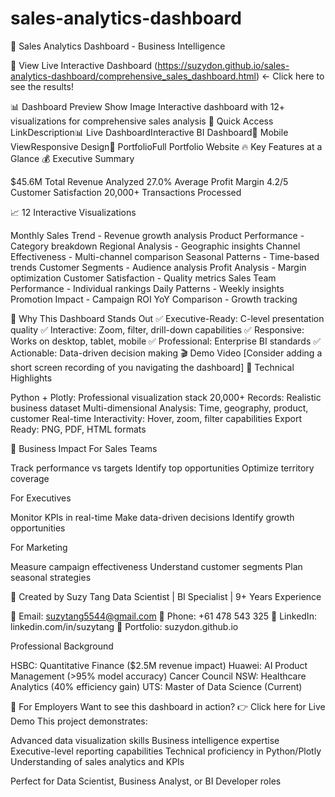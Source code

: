 # sales-analytics-dashboard
🏪 Sales Analytics Dashboard - Business Intelligence

🚀 View Live Interactive Dashboard (https://suzydon.github.io/sales-analytics-dashboard/comprehensive_sales_dashboard.html) ← Click here to see the results!

📊 Dashboard Preview
Show Image
Interactive dashboard with 12+ visualizations for comprehensive sales analysis
🎯 Quick Access
LinkDescription📊 Live DashboardInteractive BI Dashboard📱 Mobile ViewResponsive Design💼 PortfolioFull Portfolio Website
🔥 Key Features at a Glance
💰 Executive Summary

$45.6M Total Revenue Analyzed
27.0% Average Profit Margin
4.2/5 Customer Satisfaction
20,000+ Transactions Processed

📈 12 Interactive Visualizations

Monthly Sales Trend - Revenue growth analysis
Product Performance - Category breakdown
Regional Analysis - Geographic insights
Channel Effectiveness - Multi-channel comparison
Seasonal Patterns - Time-based trends
Customer Segments - Audience analysis
Profit Analysis - Margin optimization
Customer Satisfaction - Quality metrics
Sales Team Performance - Individual rankings
Daily Patterns - Weekly insights
Promotion Impact - Campaign ROI
YoY Comparison - Growth tracking

🌟 Why This Dashboard Stands Out
✅ Executive-Ready: C-level presentation quality
✅ Interactive: Zoom, filter, drill-down capabilities
✅ Responsive: Works on desktop, tablet, mobile
✅ Professional: Enterprise BI standards
✅ Actionable: Data-driven decision making
🎬 Demo Video
[Consider adding a short screen recording of you navigating the dashboard]
🚀 Technical Highlights

Python + Plotly: Professional visualization stack
20,000+ Records: Realistic business dataset
Multi-dimensional Analysis: Time, geography, product, customer
Real-time Interactivity: Hover, zoom, filter capabilities
Export Ready: PNG, PDF, HTML formats

💼 Business Impact
For Sales Teams

Track performance vs targets
Identify top opportunities
Optimize territory coverage

For Executives

Monitor KPIs in real-time
Make data-driven decisions
Identify growth opportunities

For Marketing

Measure campaign effectiveness
Understand customer segments
Plan seasonal strategies

📧 Created by Suzy Tang
Data Scientist | BI Specialist | 9+ Years Experience

📧 Email: suzytang5544@gmail.com
📱 Phone: +61 478 543 325
🔗 LinkedIn: linkedin.com/in/suzytang
💼 Portfolio: suzydon.github.io

Professional Background

HSBC: Quantitative Finance ($2.5M revenue impact)
Huawei: AI Product Management (>95% model accuracy)
Cancer Council NSW: Healthcare Analytics (40% efficiency gain)
UTS: Master of Data Science (Current)


🎯 For Employers
Want to see this dashboard in action?
👉 Click here for Live Demo
This project demonstrates:

Advanced data visualization skills
Business intelligence expertise
Executive-level reporting capabilities
Technical proficiency in Python/Plotly
Understanding of sales analytics and KPIs

Perfect for Data Scientist, Business Analyst, or BI Developer roles

